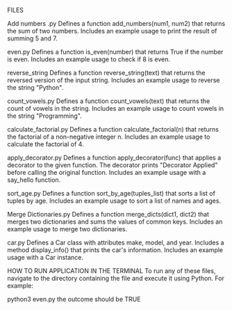 FILES

Add numbers .py
Defines a function add_numbers(num1, num2) that returns the sum of two numbers. Includes an example usage to print the result of summing 5 and 7.

even.py
Defines a function is_even(number) that returns True if the number is even. Includes an example usage to check if 8 is even.

reverse_string
Defines a function reverse_string(text) that returns the reversed version of the input string. Includes an example usage to reverse the string "Python".

count_vowels.py
Defines a function count_vowels(text) that returns the count of vowels in the string. Includes an example usage to count vowels in the string "Programming".

calculate_factorial.py
Defines a function calculate_factorial(n) that returns the factorial of a non-negative integer n. Includes an example usage to calculate the factorial of 4.

apply_decorator.py
Defines a function apply_decorator(func) that applies a decorator to the given function. The decorator prints "Decorator Applied" before calling the original function. Includes an example usage with a say_hello function.

sort_age.py
Defines a function sort_by_age(tuples_list) that sorts a list of tuples by age. Includes an example usage to sort a list of names and ages.

Merge Dictionaries.py
Defines a function merge_dicts(dict1, dict2) that merges two dictionaries and sums the values of common keys. Includes an example usage to merge two dictionaries.

car.py
Defines a Car class with attributes make, model, and year. Includes a method display_info() that prints the car's information. Includes an example usage with a Car instance.

HOW TO RUN APPLICATION IN THE TERMINAL
To run any of these files, navigate to the directory containing the file and execute it using Python. For example:

python3 even.py the outcome should be TRUE
